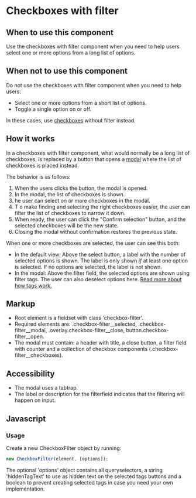 # Checkboxes with filter

## When to use this component

Use the checkboxes with filter component when you need to help users select one or more options from a long list of options.

## When not to use this component

Do not use the checkboxes with filter component when you need to help users:

* Select one or more options from a short list of options.
* Toggle a single option on or off.

In these cases, use <a href="{{path './checkboxes.html'}}">checkboxes</a> without filter instead.

## How it works

In a checkboxes with filter component, what would normally be a long list of checkboxes, is replaced by a button that opens a <a href="{{path './modal.html'}}">modal</a> where the list of checkboxes is placed instead. 

The behavior is as follows:

1. When the users clicks the button, the modal is opened.
2. In the modal, the list of checkboxes is shown.
3. he user can select on or more checkboxes in the modal.
4. T o make finding and selecting the right checkboxes easier, the user can filter the list of checkboxes to narrow it down.
5. When ready, the user can click the "Confirm selection" button, and the selected checkboxes will be the new state.
6. Closing the modal without confirmation restores the previous state.

When one or more checkboxes are selected, the user can see this both:

* In the default view: Above the select button, a label with the number of selected options is shown. The label is only shown *if* at least one option is selected. If no options are selected, the label is not shown.
* In the modal: Above the filter field, the selected options are shown using filter tags. The user can also deselect options here. <a href="{{path './tag.html'}}">Read more about how tags work.</a>

## Markup

* Root element is a fieldset with class 'checkbox-filter'.
* Required elements are: .checkbox-filter__selected, .checkbox-filter__modal,
  .overlay.checkbox-filter__close, button.checkbox-filter__open.
* The modal must contain: a header with title, a close button,
  a filter field with counter and a collection of
  checkbox components (.checkbox-filter__checkboxes).

## Accessibility

* The modal uses a tabtrap.
* The label or description for the filterfield indicates that the
  filtering will happen on input.

## Javascript

### Usage

Create a new CheckboxFilter object by running:

```js
new CheckboxFilter(element, [options]);
```

The optional 'options' object contains all queryselectors, a string 'hiddenTagText'
to use as hidden text on the selected tags buttons and a boolean to prevent creating
selected tags in case you need your own implementation.
